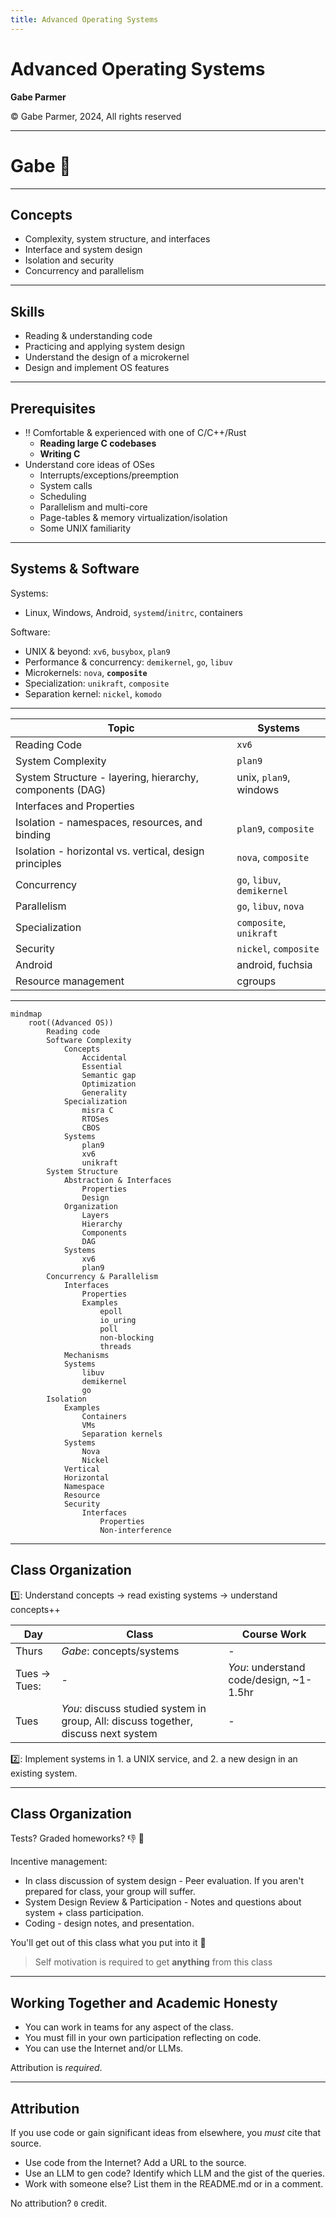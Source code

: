 ```yaml
---
title: Advanced Operating Systems
---
```


# Advanced Operating Systems

<div class="center">

**Gabe Parmer**

© Gabe Parmer, 2024, All rights reserved

</div>

---

<div class="center">

# Gabe :wave:

</div>

---

## Concepts

- Complexity, system structure, and interfaces
- Interface and system design
- Isolation and security
- Concurrency and parallelism

---

## Skills

- Reading & understanding code
- Practicing and applying system design
- Understand the design of a microkernel
- Design and implement OS features

---

## Prerequisites

- :bangbang: Comfortable & experienced with one of C/C++/Rust
  - **Reading large C codebases**
  - **Writing C**
- Understand core ideas of OSes
  - Interrupts/exceptions/preemption
  - System calls
  - Scheduling
  - Parallelism and multi-core
  - Page-tables & memory virtualization/isolation
  - Some UNIX familiarity

---

## Systems & Software

Systems:

- Linux, Windows, Android, `systemd`/`initrc`, containers

Software:

- UNIX & beyond: `xv6`, `busybox`, `plan9`
- Performance & concurrency: `demikernel`, `go`, `libuv`
- Microkernels: `nova`, **`composite`**
- Specialization: `unikraft`, `composite`
- Separation kernel: `nickel`, `komodo`

---

| Topic | Systems |
|-------|---------|
| Reading Code                       | `xv6`                   |
| System Complexity                  | `plan9`                 |
| System Structure - layering, hierarchy, components (DAG) | unix, `plan9`, windows  |
| Interfaces and Properties          |                       |
| Isolation - namespaces, resources, and binding | `plan9`, `composite`      |
| Isolation - horizontal vs. vertical, design principles | `nova`, `composite`       |
| Concurrency                 | `go`, `libuv`, `demikernel` |
| Parallelism            | `go`, `libuv`, `nova`       |
| Specialization | `composite`, `unikraft` |
| Security | `nickel`, `composite` |
| Android | android, fuchsia |
| Resource management | cgroups |

---

```mermaid
mindmap
	root((Advanced OS))
		Reading code
		Software Complexity
			Concepts
				Accidental
				Essential
				Semantic gap
				Optimization
				Generality
			Specialization
				misra C
				RTOSes
				CBOS
			Systems
				plan9
				xv6
				unikraft
		System Structure
			Abstraction & Interfaces
				Properties
				Design
			Organization
				Layers
				Hierarchy
				Components
				DAG
			Systems
				xv6
				plan9
	    Concurrency & Parallelism
			Interfaces
				Properties
				Examples
					epoll
					io_uring
					poll
					non-blocking
					threads
	        Mechanisms
	        Systems
				libuv
				demikernel
				go
	    Isolation
			Examples
				Containers
				VMs
				Separation kernels
			Systems
				Nova
				Nickel
			Vertical
			Horizontal
			Namespace
			Resource
			Security
				Interfaces
					Properties
					Non-interference
```

---

## Class Organization

:one:: Understand concepts $\to$ read existing systems $\to$ understand concepts++

| Day                   | Class             | Course Work               |
|-----------------------------|------------------------|-------------------------|
| Thurs                    | *Gabe*: concepts/systems | -             |
| Tues $\to$ Tues: | -             | *You*: understand code/design, ~1-1.5hr |
| Tues                     | *You*: discuss studied system in group, All: discuss together, discuss next system | -              |

:two:: Implement systems in 1. a UNIX service, and 2. a new design in an existing system.

---

## Class Organization

Tests? Graded homeworks? :-1: :poop:

Incentive management:

- In class discussion of system design - Peer evaluation. If you aren't prepared for class, your group will suffer.
- System Design Review & Participation - Notes and questions about system + class participation.
- Coding - design notes, and presentation.

You'll get out of this class what you put into it :shrug:

> Self motivation is required to get **anything** from this class

---

## Working Together and Academic Honesty

- You can work in teams for any aspect of the class.
- You must fill in your own participation reflecting on code.
- You can use the Internet and/or LLMs.

Attribution is *required*.

---

## Attribution

If you use code or gain significant ideas from elsewhere, you *must* cite that source.
- Use code from the Internet? Add a URL to the source.
- Use an LLM to gen code? Identify which LLM and the gist of the queries.
- Work with someone else? List them in the README.md or in a comment.

No attribution? `0` credit.
